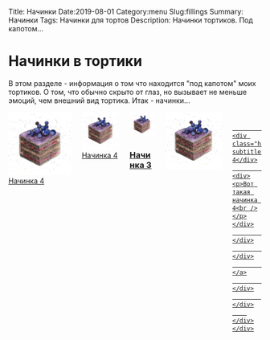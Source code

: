 Title: Начинки 
Date:2019-08-01
Category:menu
Slug:fillings
Summary: Начинки
Tags: Начинки для тортов
Description: Начинки тортиков. Под капотом...

<h1 class='title is-4 '>
    <span>
        Начинки в тортики
    </span>
</h1>

В этом разделе - информация о том что находится "под капотом" моих тортиков. О том, что обычно скрыто от глаз, но вызывает не меньше эмоций, чем внешний вид тортика. Итак - начинки...

<div class="is-hidden-print margin-top-xl">
    <div class="columns is-1 is-multiline">
        <div class="column is-half-tablet is-one-third-desktop">
            <div class="card is-fullwidth is-fullheight  has-light-bg is-border-rounded-s-r">
                <div class="card-content is-paddingless">
                    <a href="#">
                        <div class="columns is-mobile is-gapless">
                            <div class="column is-fullwidth">
                                    <img src="/extra/img/fill/cherrychok02.jpg" class="img-responsive float-left mr-8 padding-s is-border-rounded-n-r" alt="">
                                    <div class="heading subtitle">Начинка 4</div>
                            </div>
                        </div>
                    </a>
                </div>
            </div>
        </div>
        <div class="column is-half-tablet is-one-third-desktop">
            <div class="card is-fullwidth is-fullheight  has-light-bg is-border-rounded-s-r">
                <div class="card-content is-paddingless">
                    <a href="#">
                        <div class="columns is-mobile is-gapless">
                            <div class="column is-fullwidth">
                                <img src="/extra/img/fill/cherrychok03.jpg" class="img-responsive float-left mr-8 padding-s is-border-rounded-n-r" alt="">
                                <div class="heading subtitle">Начинка 4</div>
                            </div>
                        </div>
                    </a>
                </div>
            </div>
        </div>
        <div class="column is-half-tablet is-one-third-desktop">
            <div class="card is-fullwidth is-fullheight  has-light-bg is-border-rounded-s-r">
                <div class="card-content is-paddingless">
                    <a href="#">
                        <div class="columns is-mobile is-gapless">
                            <div class="column is-fullwidth">
                                <img src="/extra/img/fill/thumb/cherrychok02-t.jpg" class="img-responsive float-left mr-2 padding-s is-border-rounded-n-r" alt="">
                                <h3 class="title is-5">Начинка 3</h3>
                            </div>
                        </div>
                    </a>
                </div>
            </div>
        </div>
        <div class="column is-half-tablet is-one-third-desktop">
            <div class="card is-fullwidth is-fullheight  has-light-bg is-border-rounded-s-r">
                <div class="card-content is-paddingless">
                    <a href="#">
                        <div class="columns is-mobile is-gapless">
                            <div class="column is-one-quarter-desktop is-one-quarter-tablet is-one-third-mobile">
                                <img src="/extra/img/cherrychok.jpg" class="img-responsive float-left mr-4 padding-s is-border-rounded-n-r" alt="">
                            </div>
                            <div class="column is-fullwidth">
                                <h3 class="title is-5"></h3>
            
                                <div class="heading subtitle">Начинка 4</div>
                                <div><p>Вот такая начинка 4<br /></p></div>
                            </div>
                        </div>
                    </a>
                </div>
            </div>
        </div>
    </div>
</div>
